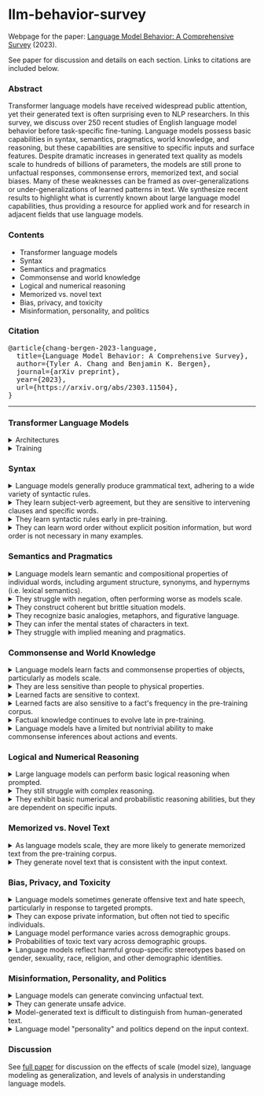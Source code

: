 # llm-behavior-survey
Webpage for the paper: [Language Model Behavior: A Comprehensive Survey](https://arxiv.org/abs/2303.11504) (2023).

See paper for discussion and details on each section. Links to citations are included below.

### Abstract
Transformer language models have received widespread public attention, yet their generated text is often surprising even to NLP researchers.
In this survey, we discuss over 250 recent studies of English language model behavior before task-specific fine-tuning.
Language models possess basic capabilities in syntax, semantics, pragmatics, world knowledge, and reasoning, but these capabilities are sensitive to specific inputs and surface features.
Despite dramatic increases in generated text quality as models scale to hundreds of billions of parameters, the models are still prone to unfactual responses, commonsense errors, memorized text, and social biases.
Many of these weaknesses can be framed as over-generalizations or under-generalizations of learned patterns in text.
We synthesize recent results to highlight what is currently known about large language model capabilities, thus providing a resource for applied work and for research in adjacent fields that use language models.

### Contents
* Transformer language models
* Syntax
* Semantics and pragmatics
* Commonsense and world knowledge
* Logical and numerical reasoning
* Memorized vs. novel text
* Bias, privacy, and toxicity
* Misinformation, personality, and politics

### Citation
<pre>
@article{chang-bergen-2023-language,
  title={Language Model Behavior: A Comprehensive Survey},
  author={Tyler A. Chang and Benjamin K. Bergen},
  journal={arXiv preprint},
  year={2023},
  url={https://arxiv.org/abs/2303.11504},
}
</pre>

---

### Transformer Language Models
<details>
<summary>Architectures</summary>

The basic Transformer language model architecture has remained largely unchanged since 2018 ([Radford et al., 2018](https://cdn.openai.com/research-covers/language-unsupervised/language_understanding_paper.pdf); [Devlin et al., 2019](https://aclanthology.org/N19-1423/)).
First, an input text string is converted into a sequence of tokens, roughly corresponding to words.
Each token is mapped to a fixed vector "embedding"; the embedding for each token is learned during the pre-training process.
The sequence of embeddings is passed through a stack of Transformer layers that essentially mix the embeddings between tokens (using "self-attention"; [Vaswani et al. 2017](https://arxiv.org/abs/1706.03762)).
This mixing results in a "contextualized" vector representation for each token (e.g. a representation for the word "<i>dog</i>" in the context "<i>I saw a dog</i>").
Finally, after the stack of Transformer layers, each output token representation is projected into a distribution over the same token vocabulary used in the input.
In other words, the overall architecture maps each input token to a probability distribution over output tokens (e.g. the next token).
</details>

<details>
<summary>Training</summary>

Language modeling refers to predicting tokens (roughly equivalent to words) from context, usually text.
Masked and autoregressive language models are "pre-trained" to predict masked (i.e. hidden, fill-in-the-blank) or upcoming tokens respectively.
Popular recent language models (e.g. [ChatGPT](https://chat.openai.com/)) are primarily autoregressive language models; for each input token, the model produces a probability distribution over the next token (i.e. predicting each next token, which can be used for text generation).
These models are trained to maximize the probability of each next token.

Language models are pre-trained using gradient descent, observing many examples of plain text.
Due to high computational costs, relatively few language models are pre-trained from scratch, and they are usually trained in industry labs.
In practice, most NLP researchers build applications upon existing pre-trained language models.
Recent language models often contain further non-task-specific fine-tuning stages, such as additional training on examples that correctly follow instructions ("instruction tuning"; [Wei et al., 2022](https://arxiv.org/abs/2109.01652)), or reinforcement learning based on human preferences ("RLHF"; [Ouyang et al., 2022](https://arxiv.org/abs/2203.02155)).
We focus on non-fine-tuned language models, which still serve as the foundation for more recent language models.
</details>

### Syntax

<details>
<summary>Language models generally produce grammatical text, adhering to a wide variety of syntactic rules.</summary>

Citations: [Warstadt et al. (2020)](https://aclanthology.org/2020.tacl-1.25); [Hu et al. (2020)](https://aclanthology.org/2020.acl-main.158); [Gauthier et al. (2020)](https://aclanthology.org/2020.acl-demos.10); [Park et al. (2021)](https://www.proquest.com/scholarly-journals/deep-learning-can-contrast-minimal-pairs/docview/2574466437/se-2); [Wilcox et al. (2022)](https://doi.org/10.1162/ling\_a\_00491); [Hu et al. (2020)](https://aclanthology.org/2020.scil-1.39); [Warstadt et al. (2019)](https://aclanthology.org/D19-1286); [Lee and Schuster (2022)](https://aclanthology.org/2022.scil-1.18); [Perez-Mayos et al. (2021)](https://aclanthology.org/2021.emnlp-main.118); [Mahowald (2023)](http://arxiv.org/abs/2301.12564v2); [Zhang et al. (2022)](https://aclanthology.org/2022.blackboxnlp-1.24).
</details>

<details>
<summary>They learn subject-verb agreement, but they are sensitive to intervening clauses and specific words.</summary>

Citations: [van Schijndel et al. (2019)](https://aclanthology.org/D19-1592); [Goldberg (2019)](http://arxiv.org/abs/1901.05287v1); [Bacon and Regier (2019)](http://arxiv.org/abs/1908.09892v1); [Ryu and Lewis (2021)](https://aclanthology.org/2021.cmcl-1.6); [Lakretz et al. (2022)](https://aclanthology.org/2022.coling-1.285); [Lampinen (2022)](http://arxiv.org/abs/2210.15303v3); [Yu et al. (2020)](https://aclanthology.org/2020.emnlp-main.331); [Chaves and Richter (2021)](https://aclanthology.org/2021.scil-1.3); [Newman et al. (2021)](https://aclanthology.org/2021.naacl-main.290); [Wei et al. (2021)](https://aclanthology.org/2021.emnlp-main.72); [Lasri et al. (2022)](https://aclanthology.org/2022.findings-acl.181); [Lasri et al. (2022)](https://aclanthology.org/2022.coling-1.4).
</details>

<details>
<summary>They learn syntactic rules early in pre-training.</summary>

Citations: [Liu et al. (2021)](https://aclanthology.org/2021.findings-emnlp.71); [Zhang et al. (2021)](https://aclanthology.org/2021.acl-long.90); [Huebner et al. (2021)](https://aclanthology.org/2021.conll-1.49); [Choshen et al. (2022)](https://aclanthology.org/2022.acl-long.568); [Misra (2022)](http://arxiv.org/abs/2203.13112v1); [Chang and Bergen (2022)](https://aclanthology.org/2022.tacl-1.1).
</details>

<details>
<summary>They can learn word order without explicit position information, but word order is not necessary in many examples.</summary>

Citations: [Sinha et al. (2021)](https://aclanthology.org/2021.emnlp-main.230); [Abdou et al. (2022)](https://aclanthology.org/2022.acl-long.476); [Haviv et al. (2022)](https://aclanthology.org/2022.findings-emnlp.99); [Chang et al. (2021)](https://aclanthology.org/2021.acl-long.333); [Lasri et al. (2022)](https://aclanthology.org/2022.emnlp-main.118); [Wettig et al. (2023)](https://arxiv.org/abs/2202.08005); [Malkin et al. (2021)](https://aclanthology.org/2021.emnlp-main.809); [Sinha et al. (2022)](https://aclanthology.org/2022.findings-emnlp.326).
</details>

### Semantics and Pragmatics

<details>
<summary>Language models learn semantic and compositional properties of individual words, including argument structure, synonyms, and hypernyms (i.e. lexical semantics).</summary>

Citations: [Senel and Schutze (2021)](https://aclanthology.org/2021.eacl-main.42); [Hanna and Marecek (2021)](https://aclanthology.org/2021.blackboxnlp-1.20); [Ravichander et al. (2020)](https://aclanthology.org/2020.starsem-1.10); [Misra et al. (2021)](https://arxiv.org/abs/2105.02987); [Arefyev et al. (2020)](https://aclanthology.org/2020.coling-main.107); [Warstadt et al. (2020)](https://aclanthology.org/2020.tacl-1.25); [Davis and van Schijndel (2020)](https://aclanthology.org/2020.conll-1.32); [Upadhye et al. (2020)](https://aclanthology.org/2020.emnlp-main.70); [Kementchedjhieva et al. (2021)](https://aclanthology.org/2021.findings-acl.429); [Huynh et al. (2022)](https://arxiv.org/abs/2212.04348); [Hawkins et al. (2020)](https://aclanthology.org/2020.emnlp-main.376).
</details>

<details>
<summary>They struggle with negation, often performing worse as models scale.</summary>

Citations: [Ettinger (2020)](https://aclanthology.org/2020.tacl-1.3); [Kassner and Schutze (2020)](https://aclanthology.org/2020.acl-main.698); [Michaelov and Bergen (2022)](http://arxiv.org/abs/2212.08700v2); [Gubelmann and Handschuh (2022)](https://aclanthology.org/2022.acl-long.315); [Jang et al. (2022)](http://arxiv.org/abs/2209.12711v1).
</details>

<details>
<summary>They construct coherent but brittle situation models.</summary>

Citations: [Schuster and Linzen (2022)](https://aclanthology.org/2022.naacl-main.71); [Pandit and Hou (2021)](https://aclanthology.org/2021.naacl-main.327); [Zhang et al. (2023)](http://arxiv.org/abs/2301.10896v3); [Summers-Stay et al. (2021)](https://aclanthology.org/2021.mrqa-1.7).
</details>

<details>
<summary>They recognize basic analogies, metaphors, and figurative language.</summary>

Citations: [Pedinotti et al. (2021)](https://aclanthology.org/2021.blackboxnlp-1.13); [Griciute et al. (2022)](https://aclanthology.org/2022.flp-1.25); [Comsa et al. (2022)](https://aclanthology.org/2022.aacl-short.46); [Liu et al. (2022)](https://aclanthology.org/2022.naacl-main.330); [He et al. (2022)](https://aclanthology.org/2022.acl-long.543); [Ushio et al. (2021)](https://aclanthology.org/2021.acl-long.280); [Czinczoll et al. (2022)](https://aclanthology.org/2022.findings-emnlp.153); [Bhavya et al. (2022)](https://aclanthology.org/2022.inlg-main.25); [Weissweiler et al. (2022)](https://aclanthology.org/2022.emnlp-main.746).
</details>

<details>
<summary>They can infer the mental states of characters in text.</summary>

Citations: [Summers-Stay et al. (2021)](https://aclanthology.org/2021.mrqa-1.7); [Sap et al. (2022)](https://aclanthology.org/2022.emnlp-main.248); [Lal et al. (2022)](https://aclanthology.org/2022.emnlp-main.79); [Hu et al. (2022)](http://arxiv.org/abs/2212.06801v2); [Trott et al. (2022)](http://arxiv.org/abs/2209.01515v3); [Masis and Anderson (2021)](https://aclanthology.org/2021.blackboxnlp-1.8).
</details>

<details>
<summary>They struggle with implied meaning and pragmatics.</summary>

Citations: [Beyer et al. (2021)](https://aclanthology.org/2021.naacl-main.328); [Ruis et al. (2022)](https://arxiv.org/abs/2210.14986); [Cong (2022)](https://aclanthology.org/2022.csrr-1.3); [Kabbara and Cheung (2022)](https://aclanthology.org/2022.coling-1.65); [Kim et al. (2022)](https://aclanthology.org/2022.coling-1.72).
</details>

### Commonsense and World Knowledge

<details>
<summary>Language models learn facts and commonsense properties of objects, particularly as models scale.</summary>

Citations: [Davison et al. (2019)](https://aclanthology.org/D19-1109); [Petroni et al. (2019)](https://aclanthology.org/D19-1250); [Penha and Hauff (2020)](https://doi.org/10.1145/3383313.3412249); [Jiang et al. (2020)](https://aclanthology.org/2020.tacl-1.28); [Adolphs et al. (2021)](https://arxiv.org/abs/2108.01928); [Kalo and Fichtel (2022)](https://www.akbc.ws/2022/assets/pdfs/15_kamel_knowledge_analysis_with_.pdf); [Lin et al. (2020)](https://aclanthology.org/2020.emnlp-main.557); [Peng et al. (2022)](https://aclanthology.org/2022.emnlp-main.335); [Misra et al. (2023)](http://arxiv.org/abs/2210.01963v4); [Sahu et al. (2022)](http://arxiv.org/abs/2209.15093v1); [Kadavath et al. (2022)](https://arxiv.org/abs/2207.05221).
</details>

<details>
<summary>They are less sensitive than people to physical properties.</summary>

Citations: [Apidianaki and Gari Soler (2021)](https://aclanthology.org/2021.blackboxnlp-1.7); [Weir et al. (2020)](http://arxiv.org/abs/2004.04877v2); [Paik et al. (2021)](https://aclanthology.org/2021.emnlp-main.63); [Liu et al. (2022)](https://aclanthology.org/2022.aacl-short.27); [Shi and Wolff (2021)](https://escholarship.org/uc/item/0kr3t179); [De Bruyn et al. (2022)](https://aclanthology.org/2022.blackboxnlp-1.7); [Jiang and Riloff (2021)](https://aclanthology.org/2021.acl-long.540); [Jones et al. (2022)](https://escholarship.org/uc/item/44z7r3j3); [Stevenson et al. (2022)](http://arxiv.org/abs/2206.08932v1).
</details>

<details>
<summary>Learned facts are sensitive to context.</summary>

Citations: [Elazar et al. (2021)](https://aclanthology.org/2021.tacl-1.60); [Cao et al. (2022)](https://aclanthology.org/2022.acl-long.398); [Podkorytov et al. (2021)](https://ieeexplore.ieee.org/document/9534299); [Cao et al. (2021)](https://aclanthology.org/2021.acl-long.146); [Kwon et al. (2019)](http://arxiv.org/abs/1911.03024v1); [Beloucif and Biemann (2021)](https://aclanthology.org/2021.findings-emnlp.218); [Lin et al. (2020)](https://aclanthology.org/2020.emnlp-main.557); [Poerner et al. (2019)](https://arxiv.org/pdf/1911.03681v1.pdf); [Pandia and Ettinger (2021)](https://aclanthology.org/2021.emnlp-main.119); [Kassner and Sch{"u}tze (2020)](https://aclanthology.org/2020.acl-main.698); [Elazar et al. (2022)](http://arxiv.org/abs/2207.14251v2).
</details>

<details>
<summary>Learned facts are also sensitive to a fact's frequency in the pre-training corpus.</summary>

Citations: [Kassner et al. (2020)](https://aclanthology.org/2020.conll-1.45); [Kandpal et al. (2022)](https://arxiv.org/abs/2211.08411); [Mallen et al. (2022)](http://arxiv.org/abs/2212.10511v4); [Romero and Razniewski (2022)](https://aclanthology.org/2022.emnlp-main.752).
</details>

<details>
<summary>Factual knowledge continues to evolve late in pre-training.</summary>

Citations: [Chiang et al. (2020)](https://aclanthology.org/2020.emnlp-main.553); [Swamy et al. (2021)](https://openreview.net/forum?id=PW4AGjla3sx); [Liu et al. (2021)](https://aclanthology.org/2021.findings-emnlp.71); [Zhang et al. (2021)](https://aclanthology.org/2021.acl-long.90); [Porada et al. (2022)](https://aclanthology.org/2022.naacl-main.337); [Misra et al. (2023)](http://arxiv.org/abs/2210.01963v4).
</details>

<details>
<summary>Language models have a limited but nontrivial ability to make commonsense inferences about actions and events.</summary>

Citations: [Cho et al. (2021)](https://aclanthology.org/2021.findings-acl.258); [Shwartz and Choi (2020)](https://aclanthology.org/2020.coling-main.605); [Beyer et al. (2021)](https://aclanthology.org/2021.naacl-main.328); [Kauf et al. (2022)](http://arxiv.org/abs/2212.01488v2); [Qin et al. (2021)](https://aclanthology.org/2021.acl-long.549); [Zhao et al. (2021)](https://aclanthology.org/2021.conll-1.6); [Li et al. (2022)](https://aclanthology.org/2022.emnlp-main.812); [Stammbach et al. (2022)](https://aclanthology.org/2022.wnu-1.6); [Jin et al. (2022)](https://aclanthology.org/2022.umios-1.10); [Tamborrino et al. (2020)](https://aclanthology.org/2020.acl-main.357); [Misra (2022)](http://arxiv.org/abs/2203.13112v1); [Pandia et al. (2021)](https://aclanthology.org/2021.conll-1.29); [Ko and Li (2020)](https://aclanthology.org/2020.inlg-1.8); [Lee et al. (2021)](https://aclanthology.org/2021.naacl-main.158); [Pedinotti et al. (2021)](https://aclanthology.org/2021.starsem-1.1); [Li et al. (2022)](https://openreview.net/forum?id=sS5hCtc-uQ); [Zhou et al. (2021)](https://aclanthology.org/2021.emnlp-main.598); [Sancheti and Rudinger (2022)](https://aclanthology.org/2022.starsem-1.1); [Aroca-Ouellette et al. (2021)](https://aclanthology.org/2021.findings-acl.404); [Jones and Bergen (2021)](https://escholarship.org/uc/item/2h89m00k).
</details>

### Logical and Numerical Reasoning

<details>
<summary>Large language models can perform basic logical reasoning when prompted.</summary>

Citations: [Wei et al. (2022)](https://openreview.net/forum?id=_VjQlMeSB_J); [Suzgun et al. (2022)](https://arxiv.org/abs/2210.09261); [Lampinen et al. (2022)](https://aclanthology.org/2022.findings-emnlp.38); [Webb et al. (2022)](http://arxiv.org/abs/2212.09196v3); [Han et al. (2022)](https://arxiv.org/abs/2209.00840); [Kojima et al. (2022)](https://openreview.net/forum?id=e2TBb5y0yFf); [Wang et al. (2022)](http://arxiv.org/abs/2212.10001v2); [Min et al. (2022)](https://aclanthology.org/2022.emnlp-main.759).
</details>

<details>
<summary>They still struggle with complex reasoning.</summary>

Citations: [Saparov and He (2023)](http://arxiv.org/abs/2210.01240v4); [Valmeekam et al. (2022)](http://arxiv.org/abs/2206.10498v3); [Press et al. (2022)](http://arxiv.org/abs/2210.03350v2); [Katz et al. (2022)](https://aclanthology.org/2022.findings-emnlp.188); [Betz et al. (2021)](http://arxiv.org/abs/2103.13033v1); [Dasgupta et al. (2022)](http://arxiv.org/abs/2207.07051v1).
</details>

<details>
<summary>They exhibit basic numerical and probabilistic reasoning abilities, but they are dependent on specific inputs.</summary>

Citations: [Brown et al. (2020)](https://proceedings.neurips.cc/paper/2020/file/1457c0d6bfcb4967418bfb8ac142f64a-Paper.pdf); [Wang et al. (2021)](http://arxiv.org/abs/2108.06743v2); [Wallace et al. (2019)](https://aclanthology.org/D19-1534); [Jiang et al. (2020)](https://aclanthology.org/2020.findings-emnlp.235); [Fujisawa and Kanai (2022)](http://arxiv.org/abs/2211.07727v1); [Razeghi et al. (2022)](https://aclanthology.org/2022.findings-emnlp.59); [Stolfo et al. (2022)](http://arxiv.org/abs/2210.12023v3); [Shi et al. (2023)](http://arxiv.org/abs/2302.00093v3); [Hagendorff et al. (2022)](https://arxiv.org/abs/2212.05206v1); [Hendrycks et al. (2021)](http://arxiv.org/abs/2103.03874v2); [Binz and Schulz (2023)](http://arxiv.org/abs/2206.14576v1).
</details>

### Memorized vs. Novel Text

<details>
<summary>As language models scale, they are more likely to generate memorized text from the pre-training corpus.</summary>

Citations: [Carlini et al. (2021)](http://arxiv.org/abs/2012.07805v2); [Lee et al. (2022)](https://aclanthology.org/2022.acl-long.577); [Carlini et al. (2023)](http://arxiv.org/abs/2202.07646v3); [Kandpal et al. (2022)](http://arxiv.org/abs/2202.06539v3); [Hernandez et al. (2022)](http://arxiv.org/abs/2205.10487v1); [Lee et al. (2023)](https://arxiv.org/abs/2203.07618); [Ippolito et al. (2022)](http://arxiv.org/abs/2210.17546v2); [Tirumala et al. (2022)](https://openreview.net/forum?id=u3vEuRr08MT); [Kharitonov et al. (2021)](http://arxiv.org/abs/2110.02782v2).
</details>

<details>
<summary>They generate novel text that is consistent with the input context.</summary>

Citations: [Tuckute et al. (2022)](https://aclanthology.org/2022.naacl-demo.11); [McCoy et al. (2021)](http://arxiv.org/abs/2111.09509v1); [Meister and Cotterell (2021)](https://aclanthology.org/2021.acl-long.414); [Chiang and Chen (2021)](https://aclanthology.org/2021.blackboxnlp-1.16); [Massarelli et al. (2020)](https://aclanthology.org/2020.findings-emnlp.22); [Cifka and Liutkus (2022)](http://arxiv.org/abs/2212.14815v3); [Dou et al. (2022)](https://aclanthology.org/2022.acl-long.501); [Sinclair et al. (2022)](https://aclanthology.org/2022.tacl-1.60); [Sinha et al. (2022)](http://arxiv.org/abs/2212.08979v1); [Aina and Linzen (2021)](https://aclanthology.org/2021.blackboxnlp-1.4); [Reif et al. (2022)](https://aclanthology.org/2022.acl-short.94); [O'Connor and Andreas (2021)](https://aclanthology.org/2021.acl-long.70); [Misra et al. (2020)](https://aclanthology.org/2020.findings-emnlp.415); [Michaelov and Bergen (2022)](https://aclanthology.org/2022.conll-1.2); [Armeni et al. (2022)](https://aclanthology.org/2022.conll-1.28).
</details>

### Bias, Privacy, and Toxicity

<details>
<summary>Language models sometimes generate offensive text and hate speech, particularly in response to targeted prompts.</summary>

Citations: [Ganguli et al. (2022)](http://arxiv.org/abs/2209.07858v2); [Gehman et al. (2020)](https://aclanthology.org/2020.findings-emnlp.301); [Wallace et al. (2019)](https://aclanthology.org/D19-1221); [Heidenreich and Williams (2021)](https://doi.org/10.1145/3461702.3462578); [Mehrabi et al. (2022)](https://aclanthology.org/2022.naacl-main.204); [Perez et al. (2022)](https://aclanthology.org/2022.emnlp-main.225).
</details>

<details>
<summary>They can expose private information, but often not tied to specific individuals.</summary>

Citations: [Ganguli et al. (2022)](http://arxiv.org/abs/2209.07858v2); [Perez et al. (2022)](https://aclanthology.org/2022.emnlp-main.225); [Huang et al. (2022)](https://aclanthology.org/2022.findings-emnlp.148); [Lehman et al. (2021)](https://aclanthology.org/2021.naacl-main.73); [Shwartz et al. (2020)](https://aclanthology.org/2020.emnlp-main.556).
</details>

<details>
<summary>Language model performance varies across demographic groups.</summary>

Citations: [Smith et al. (2022)](https://aclanthology.org/2022.emnlp-main.625); [Brandl et al. (2022)](https://aclanthology.org/2022.naacl-main.265); [Zhang et al. (2021)](https://aclanthology.org/2021.emnlp-main.375); [Groenwold et al. (2020)](https://aclanthology.org/2020.emnlp-main.473); [Zhou et al. (2022)](https://aclanthology.org/2022.findings-acl.164).
</details>

<details>
<summary>Probabilities of toxic text vary across demographic groups.</summary>

Citations: [Hassan et al. (2021)](https://aclanthology.org/2021.findings-emnlp.267); [Ousidhoum et al. (2021)](https://aclanthology.org/2021.acl-long.329); [Nozza et al. (2022)](https://aclanthology.org/2022.ltedi-1.4); [Sheng et al. (2019)](https://aclanthology.org/D19-1339); [Magee et al. (2021)](http://arxiv.org/abs/2107.07691v1); [Dhamala et al. (2021)](https://doi.org/10.1145/3442188.3445924); [Sheng et al. (2021)](https://aclanthology.org/2021.acl-long.330); [Akyurek et al. (2022)](https://aclanthology.org/2022.gebnlp-1.9); [Kurita et al. (2019)](https://aclanthology.org/W19-3823); [Silva et al. (2021)](https://aclanthology.org/2021.naacl-main.189).
</details>

<details>
<summary>Language models reflect harmful group-specific stereotypes based on gender, sexuality, race, religion, and other demographic identities.</summary>

Citations: [Nangia et al. (2020)](https://aclanthology.org/2020.emnlp-main.154); [Kurita et al. (2019)](https://aclanthology.org/W19-3823); [Choenni et al. (2021)](https://aclanthology.org/2021.emnlp-main.111); [Nadeem et al. (2021)](https://aclanthology.org/2021.acl-long.416); [Nozza et al. (2021)](https://aclanthology.org/2021.naacl-main.191); [Felkner et al. (2022)](http://arxiv.org/abs/2206.11484v2); [Abid et al. (2021)](http://arxiv.org/abs/2101.05783v2); [Kirk et al. (2021)](https://proceedings.neurips.cc/paper/2021/file/1531beb762df4029513ebf9295e0d34f-Paper.pdf); [Bartl et al. (2020)](https://aclanthology.org/2020.gebnlp-1.1); [de Vassimon Manela et al. (2021)](https://aclanthology.org/2021.eacl-main.190); [Touileb (2022)](https://aclanthology.org/2022.aacl-short.53); [Alnegheimish et al. (2022)](https://aclanthology.org/2022.naacl-main.203); [Tal et al. (2022)](https://aclanthology.org/2022.gebnlp-1.13); [Srivastava et al. (2022)](https://arxiv.org/abs/2206.04615); [Tang and Jiang (2022)](http://arxiv.org/abs/2211.14639v1); [Seshadri et al. (2022)](https://openreview.net/forum?id=rIhzjia7SLa); [Mattern et al. (2022)](http://arxiv.org/abs/2212.10678v1); [Akyurek et al. (2022)](https://aclanthology.org/2022.gebnlp-1.9); [Shaikh et al. (2022)](https://arxiv.org/abs/2212.08061).
</details>

### Misinformation, Personality, and Politics

<details>
<summary>Language models can generate convincing unfactual text.</summary>

Citations: [Levy et al. (2021)](https://aclanthology.org/2021.findings-acl.416); [Lin et al. (2022)](https://aclanthology.org/2022.acl-long.229); [Rae et al. (2021)](https://arxiv.org/abs/2112.11446); [Raj et al. (2022)](http://arxiv.org/abs/2211.05853v2); [Heidenreich and Williams (2021)](https://doi.org/10.1145/3461702.3462578); [Spitale et al. (2023)](http://arxiv.org/abs/2301.11924v2); [Chen et al. (2022)](http://arxiv.org/abs/2209.13627v2).
</details>

<details>
<summary>They can generate unsafe advice.</summary>

Citations: [Zellers et al. (2021)](https://aclanthology.org/2021.naacl-main.386); [Chuang and Yang (2022)](https://aclanthology.org/2022.acl-short.12); [Levy et al. (2022)](https://aclanthology.org/2022.emnlp-main.154); [Jin et al. (2022)](https://openreview.net/forum?id=uP9RiC4uVcR).
</details>

<details>
<summary>Model-generated text is difficult to distinguish from human-generated text.</summary>

Citations: [Brown et al. (2020)](https://proceedings.neurips.cc/paper/2020/file/1457c0d6bfcb4967418bfb8ac142f64a-Paper.pdf); [Wahle et al. (2022)](https://aclanthology.org/2022.emnlp-main.62); [Spitale et al. (2023)](http://arxiv.org/abs/2301.11924v2); [Ippolito et al. (2020)](https://aclanthology.org/2020.acl-main.164); [Clark et al. (2021)](https://aclanthology.org/2021.acl-long.565); [Dugan et al. (2023)](https://arxiv.org/abs/2212.12672); [Jakesch et al. (2023)](https://www.pnas.org/doi/abs/10.1073/pnas.2208839120); [Jawahar et al. (2020)](https://aclanthology.org/2020.coling-main.208); [Wahle et al. (2022)](https://aclanthology.org/2022.emnlp-main.62).
</details>

<details>
<summary>Language model "personality" and politics depend on the input context.</summary>

Citations: [Perez et al. (2022)](https://arxiv.org/abs/2212.09251); [Simmons (2022)](http://arxiv.org/abs/2209.12106v2); [Argyle et al. (2023)](http://arxiv.org/abs/2209.06899v1); [Liu et al. (2022)](https://www.sciencedirect.com/science/article/pii/S0004370221002058); [Johnson et al. (2022)](http://arxiv.org/abs/2203.07785v1); [Bang et al. (2021)](https://aclanthology.org/2021.sigdial-1.57); [Sheng et al. (2021)](https://aclanthology.org/2021.naacl-main.60); [Patel and Pavlick (2021)](https://aclanthology.org/2021.emnlp-main.790); [Chen et al. (2022)](http://arxiv.org/abs/2209.13627v2); [Caron and Srivastava (2022)](http://arxiv.org/abs/2212.10276v1); [Jiang et al. (2022)](http://arxiv.org/abs/2206.07550v2); [Li et al. (2022)](http://arxiv.org/abs/2212.10529v2); [Miotto et al. (2022)](https://aclanthology.org/2022.nlpcss-1.24); [Aher et al. (2022)](http://arxiv.org/abs/2208.10264v5).
</details>

### Discussion

See [full paper](https://arxiv.org/abs/2303.11504) for discussion on the effects of scale (model size), language modeling as generalization, and levels of analysis in understanding language models.
